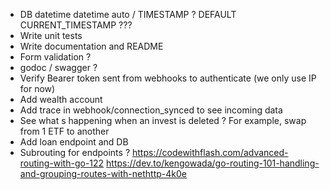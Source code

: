 - DB datetime datetime auto / TIMESTAMP ? DEFAULT CURRENT_TIMESTAMP ???
- Write unit tests
- Write documentation and README
- Form validation ?
- godoc / swagger ?
- Verify Bearer token sent from webhooks to authenticate (we only use IP for now)
- Add wealth account
- Add trace in webhook/connection_synced to see incoming data
- See what s happening when an invest is deleted ? For example, swap from 1 ETF to another
- Add loan endpoint and DB
- Subrouting for endpoints ?
    https://codewithflash.com/advanced-routing-with-go-122
    https://dev.to/kengowada/go-routing-101-handling-and-grouping-routes-with-nethttp-4k0e
